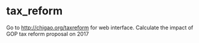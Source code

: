 # tax_reform
Go to http://chigao.org/taxreform for web interface. Calculate the impact of GOP tax reform proposal on 2017

